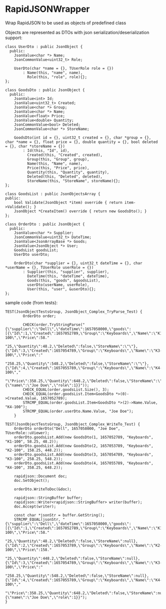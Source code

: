 # RapidJSONWrapper
Wrap RapidJSON to be used as objects of predefined class


Objects are represented as DTOs with json serialization/deserialization support:

    
    class UserDto : public JsonObject {
      public:
    	JsonValue<char *> Name;
    	JsonCommonValue<uint32_t> Role;
    
    	UserDto(char *name = {}, TUserRole role = {})
    		: Name(this, "name", name), 
    		  Role(this, "role", role){};
    };
    
    class GoodsDto : public JsonObject {
      public:
    	JsonValue<int> Id;
    	JsonValue<uint32_t> Created;
    	JsonValue<char *> Group;
    	JsonValue<char *> Name;
    	JsonValue<float> Price;
    	JsonValue<double> Quantity;
    	JsonCommonValue<bool> Deleted;
    	JsonCommonValue<char *> StoreName;
    
    	GoodsDto(int id = {}, uint32_t created = {}, char *group = {}, char *name = {}, float price = {}, double quantity = {}, bool deleted = {}, char *storeName = {})
    		: Id(this, "Id", id),					
    		  Created(this, "Created", created),	
    		  Group(this, "Group", group),			
    		  Name(this, "Name", name),				
    		  Price(this, "Price", price),			
    		  Quantity(this, "Quantity", quantity), 
    		  Deleted(this, "Deleted", deleted),	
    		  StoreName(this, "StoreName", storeName){};
    };
        
	class GoodsList : public JsonObjectsArray {
	public:
		bool Validate(JsonObject *item) override { return item->Validate(); }
		JsonObject *CreateItem() override { return new GoodsDto(); }
	};
    
    class OrderDto : public JsonObject {
      public:
    	JsonValue<char *> Supplier;
    	JsonCommonValue<uint32_t> DateTime;
    	JsonValue<JsonArrayBase *> Goods;
    	JsonValue<JsonObject *> User;
    	GoodsList goodsList;
    	UserDto userDto;
    
    	OrderDto(char *supplier = {}, uint32_t dateTime = {}, char *userName = {}, TUserRole userRole = {})
    		: Supplier(this, "supplier", supplier), 
    		  DateTime(this, "dateTime", dateTime), 
    		  Goods(this, "goods", &goodsList),		
    		  userDto(userName, userRole),			
    		  User(this, "user", &userDto){};
    };

sample code (from tests): 
	

    TEST(JsonObjectTestsGroup, JsonObject_Complex_TryParse_Test) {
    		OrderDto order;
    
    		CHECK(order.TryStringParse("{\"supplier\":\"Dell\",\"dateTime\":1657058000,\"goods\":[{\"Id\":1,\"Created\":1657052789,\"Group\":\"Keyboards\",\"Name\":\"K1-100\",\"Price\":58."
    							 "25,\"Quantity\":48.2,\"Deleted\":false,\"StoreName\":\"\"},{\"Id\":3,\"Created\":1657054789,\"Group\":\"Keyboards\",\"Name\":\"K3-100\",\"Price\":"
    							 "258.25,\"Quantity\":548.2,\"Deleted\":false,\"StoreName\":\"\"},{\"Id\":4,\"Created\":1657055789,\"Group\":\"Keyboards\",\"Name\":\"K4-100\","
    							 "\"Price\":358.25,\"Quantity\":648.2,\"Deleted\":false,\"StoreName\":\"\"}],\"user\":{\"name\":\"Joe Doe\",\"role\":1}}"));
    		CHECK_EQUAL(order.goodsList.Size(), 3);
    		CHECK_EQUAL(order.goodsList.Item<GoodsDto *>(0)->Created.Value, 1657052789);
    		STRCMP_EQUAL(order.goodsList.Item<GoodsDto *>(2)->Name.Value, "K4-100");
    		STRCMP_EQUAL(order.userDto.Name.Value, "Joe Doe");
    	}
            
    TEST(JsonObjectTestsGroup, JsonObject_Complex_WriteTo_Test) {
    	OrderDto orderDto("Dell", 1657058000, "Joe Doe", TUserRole::uViewer);
    	orderDto.goodsList.Add(new GoodsDto(1, 1657052789, "Keyboards", "K1-100", 58.25, 48.2));
    	orderDto.goodsList.Add(new GoodsDto(2, 1657053789, "Keyboards", "K2-100", 158.25, 448.2));
    	orderDto.goodsList.Add(new GoodsDto(3, 1657054789, "Keyboards", "K3-100", 258.25, 548.2));
    	orderDto.goodsList.Add(new GoodsDto(4, 1657055789, "Keyboards", "K4-100", 358.25, 648.2));
    
    	rapidjson::Document doc;
    	doc.SetObject();
    
    	orderDto.WriteToDoc(&doc);
    
    	rapidjson::StringBuffer buffer;
    	rapidjson::Writer<rapidjson::StringBuffer> writer(buffer);
    	doc.Accept(writer);
    
    	const char *jsonStr = buffer.GetString();
    	STRCMP_EQUAL(jsonStr, "{\"supplier\":\"Dell\",\"dateTime\":1657058000,\"goods\":[{\"Id\":1,\"Created\":1657052789,\"Group\":\"Keyboards\",\"Name\":\"K1-100\",\"Price\":58."
    						  "25,\"Quantity\":48.2,\"Deleted\":false,\"StoreName\":null},{\"Id\":2,\"Created\":1657053789,\"Group\":\"Keyboards\",\"Name\":\"K2-100\",\"Price\":158."
    						  "25,\"Quantity\":448.2,\"Deleted\":false,\"StoreName\":null},{\"Id\":3,\"Created\":1657054789,\"Group\":\"Keyboards\",\"Name\":\"K3-100\",\"Price\":"
    						  "258.25,\"Quantity\":548.2,\"Deleted\":false,\"StoreName\":null},{\"Id\":4,\"Created\":1657055789,\"Group\":\"Keyboards\",\"Name\":\"K4-100\","
    						  "\"Price\":358.25,\"Quantity\":648.2,\"Deleted\":false,\"StoreName\":null}],\"user\":{\"name\":\"Joe Doe\",\"role\":1}}");
    }

